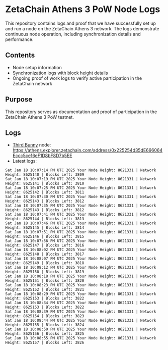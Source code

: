 # ZetaChain Athens 3 PoW Node Logs
This repository contains logs and proof that we have successfully set up and run a node on the ZetaChain Athens 3 network. The logs demonstrate continuous node operation, including synchronization details and performance.

## Contents
- Node setup information
- Synchronization logs with block height details
- Ongoing proof of work logs to verify active participation in the ZetaChain network

## Purpose
This repository serves as documentation and proof of participation in the ZetaChain Athens 3 PoW testnet.

## Logs

- [Third Bunny](https://thirdbunny.xyz/) node: https://athens.explorer.zetachain.com/address/0x225254d35dE666064Eccc5ce16eF1D8bF8D7b5EE
- Latest logs:
```
Sat Jan 18 10:07:14 PM UTC 2025 Your Node Height: 8621331 | Network Height: 8625140 | Blocks Left: 3809
Sat Jan 18 10:07:19 PM UTC 2025 Your Node Height: 8621331 | Network Height: 8625141 | Blocks Left: 3810
Sat Jan 18 10:07:25 PM UTC 2025 Your Node Height: 8621331 | Network Height: 8625142 | Blocks Left: 3811
Sat Jan 18 10:07:30 PM UTC 2025 Your Node Height: 8621331 | Network Height: 8625143 | Blocks Left: 3812
Sat Jan 18 10:07:35 PM UTC 2025 Your Node Height: 8621331 | Network Height: 8625143 | Blocks Left: 3812
Sat Jan 18 10:07:41 PM UTC 2025 Your Node Height: 8621331 | Network Height: 8625144 | Blocks Left: 3813
Sat Jan 18 10:07:46 PM UTC 2025 Your Node Height: 8621331 | Network Height: 8625145 | Blocks Left: 3814
Sat Jan 18 10:07:51 PM UTC 2025 Your Node Height: 8621331 | Network Height: 8625146 | Blocks Left: 3815
Sat Jan 18 10:07:56 PM UTC 2025 Your Node Height: 8621331 | Network Height: 8625147 | Blocks Left: 3816
Sat Jan 18 10:08:02 PM UTC 2025 Your Node Height: 8621331 | Network Height: 8625148 | Blocks Left: 3817
Sat Jan 18 10:08:07 PM UTC 2025 Your Node Height: 8621331 | Network Height: 8625149 | Blocks Left: 3818
Sat Jan 18 10:08:12 PM UTC 2025 Your Node Height: 8621331 | Network Height: 8625150 | Blocks Left: 3819
Sat Jan 18 10:08:18 PM UTC 2025 Your Node Height: 8621331 | Network Height: 8625151 | Blocks Left: 3820
Sat Jan 18 10:08:23 PM UTC 2025 Your Node Height: 8621331 | Network Height: 8625152 | Blocks Left: 3821
Sat Jan 18 10:08:29 PM UTC 2025 Your Node Height: 8621331 | Network Height: 8625153 | Blocks Left: 3822
Sat Jan 18 10:08:34 PM UTC 2025 Your Node Height: 8621331 | Network Height: 8625153 | Blocks Left: 3822
Sat Jan 18 10:08:39 PM UTC 2025 Your Node Height: 8621331 | Network Height: 8625154 | Blocks Left: 3823
Sat Jan 18 10:08:44 PM UTC 2025 Your Node Height: 8621331 | Network Height: 8625155 | Blocks Left: 3824
Sat Jan 18 10:08:50 PM UTC 2025 Your Node Height: 8621331 | Network Height: 8625156 | Blocks Left: 3825
Sat Jan 18 10:08:55 PM UTC 2025 Your Node Height: 8621331 | Network Height: 8625157 | Blocks Left: 3826
```
